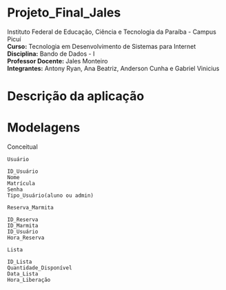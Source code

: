 # Projeto_Final_Jales

Instituto Federal de Educação, Ciência e Tecnologia da Paraíba - Campus Picuí<br/>
**Curso:** Tecnologia em Desenvolvimento de Sistemas para Internet<br/>
**Disciplina:** Bando de Dados - I<br/>
**Professor Docente:** Jales Monteiro<br/>
**Integrantes:** Antony Ryan, Ana Beatriz, Anderson Cunha e Gabriel Vinicius<br/> 

# Descrição da aplicação


# Modelagens


Conceitual

	Usuário

	ID_Usuário
	Nome
 	Matrícula
	Senha
	Tipo_Usuário(aluno ou admin)
 
	Reserva_Marmita

	ID_Reserva
	ID_Marmita
	ID_Usuário
	Hora_Reserva

	Lista

	ID_Lista
	Quantidade_Disponível
	Data_Lista
	Hora_Liberação
